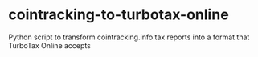 # cointracking-to-turbotax-online
Python script to transform cointracking.info tax reports into a format that TurboTax Online accepts
